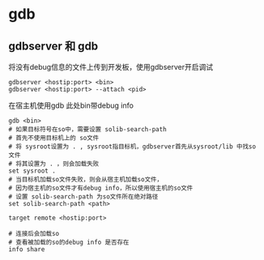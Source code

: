 # gdb
## gdbserver 和 gdb
将没有debug信息的文件上传到开发板，使用gdbserver开启调试
```shell
gdbserver <hostip:port> <bin>
gdbserver <hostip:port> --attach <pid>
```
在宿主机使用gdb
此处bin带debug info
```shell
gdb <bin>
# 如果目标符号在so中，需要设置 solib-search-path
# 首先不使用目标机上的 so文件
# 将 sysroot设置为 . , sysroot指目标机，gdbserver首先从sysroot/lib 中找so 文件
# 将其设置为 . ，则会加载失败
set sysroot .
# 当目标机加载so文件失败，则会从宿主机加载so文件，
# 因为宿主机的so文件才有debug info，所以使用宿主机的so文件
# 设置 solib-search-path 为so文件所在绝对路径
set solib-search-path <path>

target remote <hostip:port>

# 连接后会加载so
# 查看被加载的so的debug info 是否存在
info share
```


